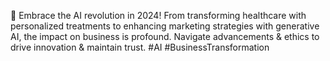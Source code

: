 🚀 Embrace the AI revolution in 2024! From transforming healthcare with personalized treatments to enhancing marketing strategies with generative AI, the impact on business is profound. Navigate advancements & ethics to drive innovation & maintain trust. #AI #BusinessTransformation